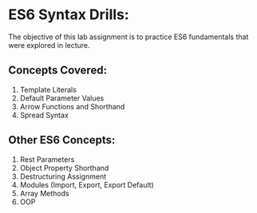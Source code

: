 # ES6 Syntax Drills: 

The objective of this lab assignment is to practice ES6 fundamentals that were explored in lecture.

## Concepts Covered: 

1. Template Literals
2. Default Parameter Values
3. Arrow Functions and Shorthand
4. Spread Syntax 

## Other ES6 Concepts: 

1. Rest Parameters
2. Object Property Shorthand 
3. Destructuring Assignment
4. Modules (Import, Export, Export Default)
5. Array Methods
6. OOP
